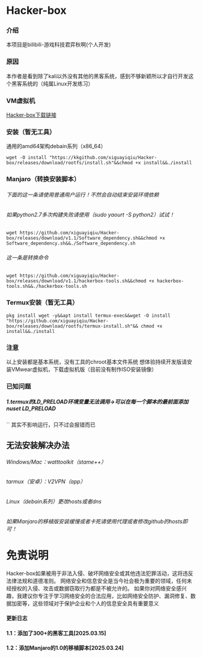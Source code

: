 # Hacker-box
### 介绍
本项目是bilibili-游戏科技君弈秋啊(个人开发)
### 原因
本作者是看到除了kali以外没有其他的黑客系统，感到不够新颖所以才自行开发这个黑客系统的（纯属Linux开发练习）
### VM虚拟机
[Hacker-box下载链接](https://www.123912.com/s/rBVcVv-noGjh)
### 安装（暂无工具）
通用的amd64架构debain系列（x86_64）
```shell
wget -O install "https://kkgithub.com/xiguayiqiu/Hacker-box/releases/download/rootfs/install.sh"&&chmod +x install&&./install
```
### Manjaro（转换安装脚本）
###### 下面的这一条请使用普通用户运行！不然会自动结束安装环境依赖
###### 如果python2.7多次构建失败请使用（sudo yaourt -S python2）试试！
```
wget https://github.com/xiguayiqiu/Hacker-box/releases/download/v1.1/Software_dependency.sh&&chmod +x Software_dependency.sh&&./Software_dependency.sh
```
###### 这一条是转换命令
```
wget https://github.com/xiguayiqiu/Hacker-box/releases/download/v1.1/hackerbox-tools.sh&&chmod +x hackerbox-tools.sh&&./hackerbox-tools.sh
```
### Termux安装（暂无工具）
```
pkg install wget -y&&apt install termux-exec&&wget -O install "https://github.com/xiguayiqiu/Hacker-box/releases/download/rootfs/termux-install.sh"&& chmod +x install&&./install
```
### 注意
以上安装都是基本系统，没有工具的chroot基本文件系统
想体验持续开发版请安装VMwear虚拟机，下载虚拟机版（目前没有制作ISO安装镜像）
### 已知问题
##### 1.termux的LD_PRELOAD环境变量无法调用->可以在每一个脚本的最前面添加nuset LD_PRELOAD 
``
其实不影响运行，只不过会报错而已
## 无法安装解决办法
###### Windows/Mac：watttoolkit（stame++）
###### tarmux（安卓）：V2VPN（app）
###### Linux（debain系列）更改hosts或者dns
###### 如果Manjaro的移植版安装缓慢或者卡死请使用代理或者修改github的hosts即可！
# 免责说明
Hacker-box如果被用于非法入侵、破坏网络安全或其他违法犯罪活动，这将违反法律法规和道德准则。
网络安全和信息安全是当今社会极为重要的领域，任何未经授权的入侵、攻击或数据窃取行为都是不被允许的。
如果你对网络安全感兴趣，我建议你专注于学习网络安全的合法应用，比如网络安全防护、漏洞修复、数据加密等，这些领域对于保护企业和个人的信息安全具有重要意义
#### 更新日志
#### 1.1：添加了300+的黑客工具[2025.03.15]
#### 1.2：添加Manjaro的1.0的移植脚本[2025.03.24]
